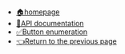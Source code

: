 - [🏠homepage](en_US/Develop/)
- [🔧API documentation](en_US/Develop/api.md)
- [✅Button enumeration](en_US/Develop/buttom.md)
- [👈Return to the previous page](en_US/)
